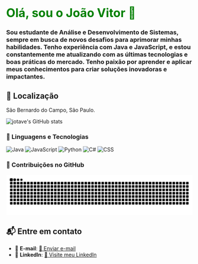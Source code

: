 # <font size="6" color="green">Olá, sou o João Vitor 👋</font>

### Sou estudante de **Análise e Desenvolvimento de Sistemas**, sempre em busca de novos desafios para aprimorar minhas habilidades. Tenho experiência com **Java** e **JavaScript**, e estou constantemente me atualizando com as últimas tecnologias e boas práticas do mercado. Tenho paixão por aprender e aplicar meus conhecimentos para criar soluções inovadoras e impactantes.

## 📍 Localização
São Bernardo do Campo, São Paulo.

![jotave's GitHub stats](https://github-readme-stats.vercel.app/api?username=Devjotavee&show_icons=true&theme=onedark)

### 🤖 Linguagens e Tecnologias

![Java](https://img.shields.io/badge/Java-ED8B00?style=for-the-badge&logo=openjdk&logoColor=white)
![JavaScript](https://img.shields.io/badge/JavaScript-F7DF1E?style=for-the-badge&logo=javascript&logoColor=black)
![Python](https://img.shields.io/badge/Python-3776AB?style=for-the-badge&logo=python&logoColor=white)
![C#](https://img.shields.io/badge/C%23-239120?style=for-the-badge&logo=c-sharp&logoColor=white)
![CSS](https://img.shields.io/badge/CSS-239120?&style=for-the-badge&logo=css3&logoColor=white)

### 🐍 Contribuições no GitHub

<picture align="center">
 <source media="(prefers-color-scheme: dark)" srcset="https://raw.githubusercontent.com/devjotavee/devjotavee/output/github-contribution-grid-snake-dark.svg">
 <source media="(prefers-color-scheme: light)" srcset="https://raw.githubusercontent.com/devjotavee/devjotavee/output/github-contribution-grid-snake-dark.svg">
 <img align="center" alt="github contribution grid snake animation" src="https://raw.githubusercontent.com/devjotavee/devjotavee/output/github-contribution-grid-snake.svg">
</picture>

## 📬 Entre em contato

- 📧 **E-mail**: [📩 Enviar e-mail](mailto:joaovitor.sg@outlook.com.br)
- 🔗 **LinkedIn**: [🔗 Visite meu LinkedIn](https://www.linkedin.com/in/joaovitorsgomes/)

